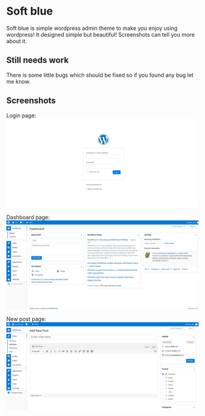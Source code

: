 # Soft blue
Soft blue is simple wordpress admin theme to make you enjoy using wordpress!
It designed simple but beautiful! Screenshots can tell you more about it.

## Still needs work
There is some little bugs which should be fixed so if you found any bug let me know.

## Screenshots
Login page:
![Login](./login.png  "Login")

Dashboard page:
![Dashboard](./dashboard.png  "Dashboard")

New post page:
![Add post](./add-post.png  "Add post")
